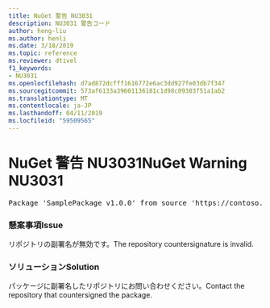 ```yaml
---
title: NuGet 警告 NU3031
description: NU3031 警告コード
author: heng-liu
ms.author: henli
ms.date: 3/18/2019
ms.topic: reference
ms.reviewer: dtivel
f1_keywords:
- NU3031
ms.openlocfilehash: d7ad872dcfff1616772e6ac3dd927fe03db7f347
ms.sourcegitcommit: 573af6133a39601136181c1d98c09303f51a1ab2
ms.translationtype: MT
ms.contentlocale: ja-JP
ms.lasthandoff: 04/11/2019
ms.locfileid: "59509565"
---
```

# <a name="nuget-warning-nu3031"></a><span data-ttu-id="dbaaf-103">NuGet 警告 NU3031</span><span class="sxs-lookup"><span data-stu-id="dbaaf-103">NuGet Warning NU3031</span></span>

<pre>Package 'SamplePackage v1.0.0' from source 'https://contoso.com/index.json': The repository countersignature is invalid.</pre>

### <a name="issue"></a><span data-ttu-id="dbaaf-104">懸案事項</span><span class="sxs-lookup"><span data-stu-id="dbaaf-104">Issue</span></span>

<span data-ttu-id="dbaaf-105">リポジトリの副署名が無効です。</span><span class="sxs-lookup"><span data-stu-id="dbaaf-105">The repository countersignature is invalid.</span></span>


### <a name="solution"></a><span data-ttu-id="dbaaf-106">ソリューション</span><span class="sxs-lookup"><span data-stu-id="dbaaf-106">Solution</span></span>

<span data-ttu-id="dbaaf-107">パッケージに副署名したリポジトリにお問い合わせください。</span><span class="sxs-lookup"><span data-stu-id="dbaaf-107">Contact the repository that countersigned the package.</span></span> 